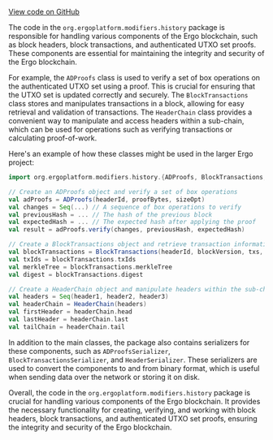 [View code on GitHub](https://github.com/ergoplatform/ergo/.autodoc/docs/json/src/main/scala/org/ergoplatform/modifiers/history)

The code in the `org.ergoplatform.modifiers.history` package is responsible for handling various components of the Ergo blockchain, such as block headers, block transactions, and authenticated UTXO set proofs. These components are essential for maintaining the integrity and security of the Ergo blockchain.

For example, the `ADProofs` class is used to verify a set of box operations on the authenticated UTXO set using a proof. This is crucial for ensuring that the UTXO set is updated correctly and securely. The `BlockTransactions` class stores and manipulates transactions in a block, allowing for easy retrieval and validation of transactions. The `HeaderChain` class provides a convenient way to manipulate and access headers within a sub-chain, which can be used for operations such as verifying transactions or calculating proof-of-work.

Here's an example of how these classes might be used in the larger Ergo project:

```scala
import org.ergoplatform.modifiers.history.{ADProofs, BlockTransactions, HeaderChain}

// Create an ADProofs object and verify a set of box operations
val adProofs = ADProofs(headerId, proofBytes, sizeOpt)
val changes = Seq(...) // A sequence of box operations to verify
val previousHash = ... // The hash of the previous block
val expectedHash = ... // The expected hash after applying the proof
val result = adProofs.verify(changes, previousHash, expectedHash)

// Create a BlockTransactions object and retrieve transaction information
val blockTransactions = BlockTransactions(headerId, blockVersion, txs, sizeOpt)
val txIds = blockTransactions.txIds
val merkleTree = blockTransactions.merkleTree
val digest = blockTransactions.digest

// Create a HeaderChain object and manipulate headers within the sub-chain
val headers = Seq(header1, header2, header3)
val headerChain = HeaderChain(headers)
val firstHeader = headerChain.head
val lastHeader = headerChain.last
val tailChain = headerChain.tail
```

In addition to the main classes, the package also contains serializers for these components, such as `ADProofsSerializer`, `BlockTransactionsSerializer`, and `HeaderSerializer`. These serializers are used to convert the components to and from binary format, which is useful when sending data over the network or storing it on disk.

Overall, the code in the `org.ergoplatform.modifiers.history` package is crucial for handling various components of the Ergo blockchain. It provides the necessary functionality for creating, verifying, and working with block headers, block transactions, and authenticated UTXO set proofs, ensuring the integrity and security of the Ergo blockchain.
